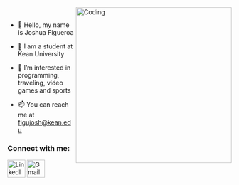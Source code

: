 <img align="right" alt="Coding" width="350" src="https://user-images.githubusercontent.com/74038190/229223263-cf2e4b07-2615-4f87-9c38-e37600f8381a.gif">
<br>

- 👋 Hello, my name is Joshua Figueroa

- 🏫 I am a student at Kean University
  
- 👀 I’m interested in programming, traveling, video games and sports
             
- 📫 You can reach me at figujosh@kean.edu                        

<h3>Connect with me:</h3>
<p>
  <a href="https://www.linkedin.com/in/joshfigs/" target="blank">
    <img src="https://github.com/joshfigs/joshfigs/assets/157768397/7d2def8e-dba2-4bc9-b43a-5d2b3c9513d9" alt="LinkedIn" height="40" width="40" style="vertical-align: middle;" />
  </a>
  <a href="mailto:joshuafigueroa.work@gmail.com" target="_blank">
    <img src="https://github.com/joshfigs/joshfigs/assets/157768397/8dacc20e-3ae1-4cf3-b8db-be5be44e96ac" alt="Gmail Icon" height="40" width="40" style="vertical-align: middle;" />
  </a>
</p>



















<!---
joshfigs/joshfigs is a ✨ special ✨ repository because its `README.md` (this file) appears on your GitHub profile.
You can click the Preview link to take a look at your changes.
--->
